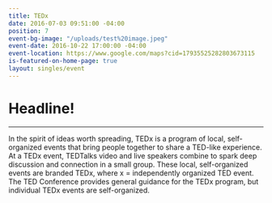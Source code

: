 ```yaml
---
title: TEDx
date: 2016-07-03 09:51:00 -04:00
position: 7
event-bg-image: "/uploads/test%20image.jpeg"
event-date: 2016-10-22 17:00:00 -04:00
event-location: https://www.google.com/maps?cid=17935525282803673115
is-featured-on-home-page: true
layout: singles/event
---
```


# Headline!

---

In the spirit of ideas worth spreading, TEDx is a program of local, self-organized events that bring people together to share a TED-like experience. At a TEDx event, TEDTalks video and live speakers combine to spark deep discussion and connection in a small group. These local, self-organized events are branded TEDx, where x = independently organized TED event. The TED Conference provides general guidance for the TEDx program, but individual TEDx events are self-organized.